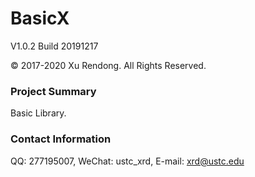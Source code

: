 # BasicX
V1.0.2 Build 20191217

© 2017-2020 Xu Rendong. All Rights Reserved.

### Project Summary
Basic Library.

### Contact Information
QQ: 277195007, WeChat: ustc_xrd, E-mail: xrd@ustc.edu
